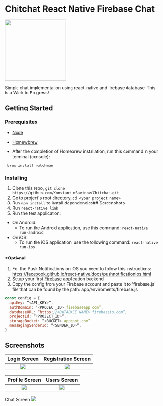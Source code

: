 # Chitchat React Native Firebase Chat

<img src="https://i.ibb.co/QK2TH84/chitchat.png" width="200" height="200">

Simple chat implementation using react-native and firebase database. This is a Work in Progress!

## Getting Started

### Prerequisites

* [Node](https://nodejs.org)
* [Homewbrew](https://brew.sh/)

* After the completion of Homebrew installation, run this command in your terminal (console):
```
 brew install watchman
```

### Installing

1. Clone this repo, `git clone https://github.com/KonstantinSavinov/Chitchat.git `
2. Go to project's root directory, `cd <your project name>`
3. Run `npm install` to install dependencies## Screenshots
4. Run `react-native link`
5. Run the test application:
  * On Android:
    * To run the Android application, use this command: 
    `react-native run-android`
  * On iOS:
    * To run the iOS application, use the following command: 
    `react-native run-ios`
    
#### *Optional 
1. For the Push Notifications on iOS you need to follow this instructions: https://facebook.github.io/react-native/docs/pushnotificationios.html
2. Setup your first [Firebase](http://mariechatfield.com/tutorials/firebase/step1.html) application backend
3. Copy the config from your Firebase account and paste it to 'firebase.js' file that can be found by the path: app/enviroments/firebase.js 

```javascript
const config = {
  apiKey: “<API_KEY>“,
  authDomain: “<PROJECT_ID>.firebaseapp.com”,
  databaseURL: “https://<DATABASE_NAME>.firebaseio.com”,
  projectId: “<PROJECT_ID>“,
  storageBucket: “<BUCKET>.appspot.com”,
  messagingSenderId: “<SENDER_ID>“,
}
```

## Screenshots
Login Screen             |  Registration Screen
:-------------------------:|:-------------------------:
![](https://i.ibb.co/NK6PJPV/Screen-Shot-2019-04-30-at-6-14-50-PM.png)  |  ![](https://i.ibb.co/PtGV90j/Screen-Shot-2019-04-30-at-6-15-45-PM.png)

Profile Screen              |  Users Screen
:-------------------------:|:-------------------------:
![](https://i.ibb.co/cLkBNvn/Screen-Shot-2019-04-30-at-6-18-32-PM.png)  |  ![](https://i.ibb.co/2cL8ktt/Screen-Shot-2019-04-29-at-10-35-16-PM.png)
Chat Screen
![](https://i.ibb.co/Jjbqn2P/Screen-Shot-2019-04-30-at-6-21-15-PM.png)
